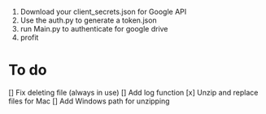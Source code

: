 1. Download your client_secrets.json for Google API
2. Use the auth.py to generate a token.json
3. run Main.py to authenticate for google drive
4. profit

# To do
[] Fix deleting file (always in use)
[] Add log function
[x] Unzip and replace files for Mac
[] Add Windows path for unzipping